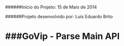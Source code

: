 ######Início do Projeto: 
15 de Maio de 2014

######Projeto desenvolvido por: 
Luis Eduardo Brito

###GoVip - Parse Main API
=============
